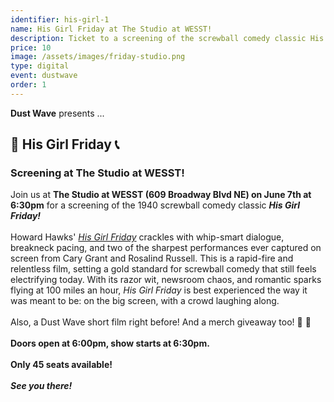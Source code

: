 ```yaml
---
identifier: his-girl-1
name: His Girl Friday at The Studio at WESST!
description: Ticket to a screening of the screwball comedy classic His Girl Friday!
price: 10
image: /assets/images/friday-studio.png
type: digital
event: dustwave
order: 1
---
```

<strong>Dust Wave</strong> presents ...
<br>
<h2>📰 His Girl Friday 📞</h2>
<h3>Screening at The Studio at WESST!</h3>
Join us at <strong>The Studio at WESST (609 Broadway Blvd NE) on June 7th at 6:30pm</strong> for a screening of the 1940 screwball comedy classic <strong><i>His Girl Friday!</i></strong>
<br><br>
Howard Hawks' <a href="https://www.imdb.com/title/tt0032599" target="_blank"><i>His Girl Friday</i></a> crackles with whip-smart dialogue, breakneck pacing, and two of the sharpest performances ever captured on screen from Cary Grant and Rosalind Russell. This is a rapid-fire and relentless film, setting a gold standard for screwball comedy that still feels electrifying today. With its razor wit, newsroom chaos, and romantic sparks flying at 100 miles an hour, <i>His Girl Friday</i> is best experienced the way it was meant to be: on the big screen, with a crowd laughing along.
<br><br>
Also, a Dust Wave short film right before! And a merch giveaway too! 🎥 🎉
<br><br>
<strong>Doors open at 6:00pm, show starts at 6:30pm.</strong>
<br><br>
<strong>Only 45 seats available!</strong>
<br><br>
<strong><i>See you there!</i></strong>